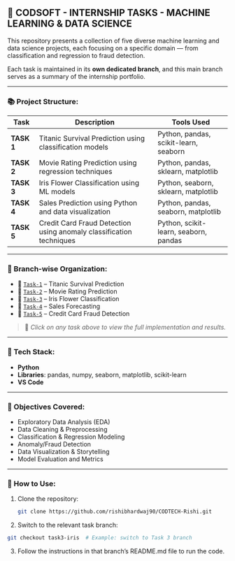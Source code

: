 ## 💼 CODSOFT - INTERNSHIP TASKS - MACHINE LEARNING & DATA SCIENCE

This repository presents a collection of five diverse machine learning and data science projects, each focusing on a specific domain — from classification and regression to fraud detection.

Each task is maintained in its **own dedicated branch**, and this main branch serves as a summary of the internship portfolio.

---

### 📚 Project Structure:

| Task       | Description                                                              | Tools Used                            |
|------------|--------------------------------------------------------------------------|----------------------------------------|
| **TASK 1** | Titanic Survival Prediction using classification models                  | Python, pandas, scikit-learn, seaborn  |
| **TASK 2** | Movie Rating Prediction using regression techniques                      | Python, pandas, sklearn, matplotlib    |
| **TASK 3** | Iris Flower Classification using ML models                               | Python, seaborn, sklearn, matplotlib   |
| **TASK 4** | Sales Prediction using Python and data visualization                     | Python, pandas, seaborn, matplotlib    |
| **TASK 5** | Credit Card Fraud Detection using anomaly classification techniques      | Python, scikit-learn, seaborn, pandas  |

---

### 🔀 Branch-wise Organization:
* 🔁 [`Task-1`](https://github.com/rishibhardwaj90/CODTECH-Rishi/tree/Task-1) – Titanic Survival Prediction
* 🔁 [`Task-2`](https://github.com/rishibhardwaj90/CODTECH-Rishi/tree/Task-2) – Movie Rating Prediction
* 🔁 [`Task-3`](https://github.com/rishibhardwaj90/CODTECH-Rishi/tree/Task-3) – Iris Flower Classification
* 🔁 [`Task-4`](https://github.com/rishibhardwaj90/CODTECH-Rishi/tree/Task-4) – Sales Forecasting
* 🔁 [`Task-5`](https://github.com/rishibhardwaj90/CODTECH-Rishi/tree/Task-5) – Credit Card Fraud Detection  
> 📌 *Click on any task above to view the full implementation and results.*

---

### 🔧 Tech Stack:
* **Python**
* **Libraries**: pandas, numpy, seaborn, matplotlib, scikit-learn
* **VS Code**

---

### 🧠 Objectives Covered:
* Exploratory Data Analysis (EDA)
* Data Cleaning & Preprocessing
* Classification & Regression Modeling
* Anomaly/Fraud Detection
* Data Visualization & Storytelling
* Model Evaluation and Metrics

---

### 🤝 How to Use:
1. Clone the repository:
   ```bash
   git clone https://github.com/rishibhardwaj90/CODTECH-Rishi.git
   ```
2. Switch to the relevant task branch:
  ``` bash
  git checkout task3-iris  # Example: switch to Task 3 branch
  ```
3. Follow the instructions in that branch’s README.md file to run the code.
